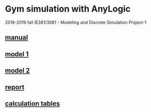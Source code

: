 # Gym simulation with AnyLogic
2018-2019 fall IE381/3081 - Modeling and Discrete Simulation Project-1


## [manual](https://github.com/mustafahakkoz/gym_simulation/blob/master/Project_1.pdf)

## [model 1](https://github.com/mustafahakkoz/gym_simulation/blob/master/Project1.alp)

## [model 2](https://github.com/mustafahakkoz/gym_simulation/blob/master/Project1-Model2.alp)

## [report](https://github.com/mustafahakkoz/gym_simulation/blob/master/IE381_Project1Report_MustafaHakkoz_150117509.docx)

## [calculation tables](https://github.com/mustafahakkoz/gym_simulation/blob/master/calculations.xlsx)
